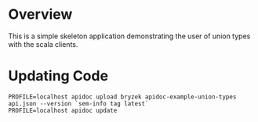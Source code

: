 Overview
========
This is a simple skeleton application demonstrating the user of union
types with the scala clients.


Updating Code
=============

    PROFILE=localhost apidoc upload bryzek apidoc-example-union-types api.json --version `sem-info tag latest`
    PROFILE=localhost apidoc update
